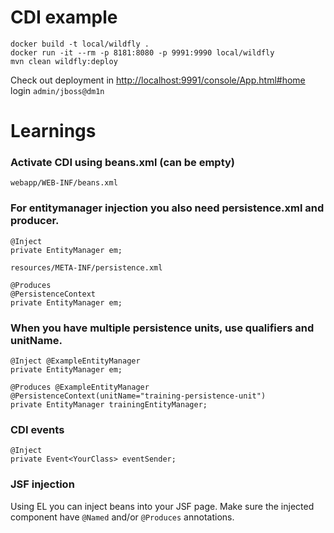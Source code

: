 # CDI example
	
	docker build -t local/wildfly .
	docker run -it --rm -p 8181:8080 -p 9991:9990 local/wildfly
	mvn clean wildfly:deploy

Check out deployment in  <http://localhost:9991/console/App.html#home> login `admin/jboss@dm1n`
	
	
# Learnings

### Activate CDI using beans.xml (can be empty)
	webapp/WEB-INF/beans.xml 

### For entitymanager injection you also need persistence.xml and producer.
	@Inject
	private EntityManager em;
	
	resources/META-INF/persistence.xml
	
	@Produces
    @PersistenceContext 
    private EntityManager em;
    
### When you have multiple persistence units, use qualifiers and unitName.
	@Inject @ExampleEntityManager
	private EntityManager em;
	
	@Produces @ExampleEntityManager
    @PersistenceContext(unitName="training-persistence-unit") 
    private EntityManager trainingEntityManager;
    
    
### CDI events
	@Inject
	private Event<YourClass> eventSender;

### JSF injection

Using EL you can inject beans into your JSF page. Make sure the injected component have `@Named` and/or `@Produces` annotations.  
 
 
 
